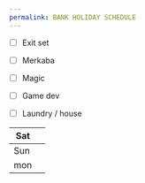```yaml
---
permalink: BANK HOLIDAY SCHEDULE
---
```

- [ ] Exit set 
- [ ] Merkaba 
- [ ] Magic 
- [ ] Game dev 
- [ ] Laundry / house 


| Sat |  |
| -- | -- |
| Sun |  |
| mon |  |